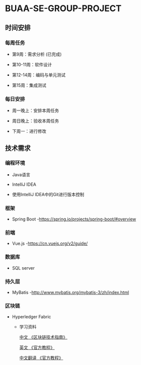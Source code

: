 # BUAA-SE-GROUP-PROJECT

## 时间安排

### 每周任务

- 第9周：需求分析 (已完成)

- 第10-11周：软件设计

- 第12-14周：编码与单元测试

- 第15周：集成测试

### 每日安排

- 周一晚上：安排本周任务

- 周日晚上：验收本周任务

- 下周一：进行修改

## 技术需求

### 编程环境
   
- Java语言

- IntelliJ IDEA

- 使用IntelliJ IDEA中的Git进行版本控制

### 框架

- Spring Boot
-https://spring.io/projects/spring-boot/#overview

### 前端

- Vue.js
-https://cn.vuejs.org/v2/guide/

### 数据库

- SQL server

### 持久层

- MyBatis
-http://www.mybatis.org/mybatis-3/zh/index.html

### 区块链

- Hyperledger Fabric

  - 学习资料

    [中文 《区块链技术指南》](https://yeasy.gitbooks.io/blockchain_guide/content/hyperledger/)

    [英文 《官方教程》](https://hyperledger-fabric.readthedocs.io/en/latest/tutorials.html)

    [中文翻译 《官方教程》](https://hyperledgercn.github.io/hyperledgerDocs/build_network_zh/)
